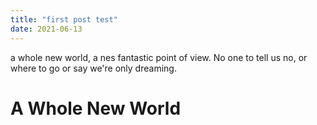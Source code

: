 ```yaml
---
title: "first post test"
date: 2021-06-13
---
```



a whole new world, a nes fantastic point of view. No one to tell us no, or where to go or say we're only dreaming. 

<h1> A Whole New World </h1>
